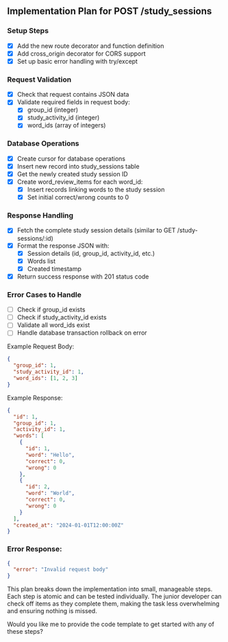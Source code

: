 ## Implementation Plan for POST /study_sessions

### Setup Steps
- [x] Add the new route decorator and function definition
- [x] Add cross_origin decorator for CORS support
- [x] Set up basic error handling with try/except

### Request Validation
- [x] Check that request contains JSON data
- [x] Validate required fields in request body:
  - [x] group_id (integer)
  - [x] study_activity_id (integer)
  - [x] word_ids (array of integers)

### Database Operations
- [x] Create cursor for database operations
- [x] Insert new record into study_sessions table
- [x] Get the newly created study session ID
- [x] Create word_review_items for each word_id:
  - [x] Insert records linking words to the study session
  - [x] Set initial correct/wrong counts to 0

### Response Handling
- [x] Fetch the complete study session details (similar to GET /study-sessions/:id)
- [x] Format the response JSON with:
  - [x] Session details (id, group_id, activity_id, etc.)
  - [x] Words list
  - [x] Created timestamp
- [x] Return success response with 201 status code

### Error Cases to Handle
- [ ] Check if group_id exists
- [ ] Check if study_activity_id exists
- [ ] Validate all word_ids exist
- [ ] Handle database transaction rollback on error

Example Request Body:
```json
{
  "group_id": 1,
  "study_activity_id": 1,
  "word_ids": [1, 2, 3]
}
```

Example Response:
```json
{
  "id": 1,
  "group_id": 1,
  "activity_id": 1,
  "words": [
    {
      "id": 1,
      "word": "Hello",
      "correct": 0,
      "wrong": 0
    },
    {
      "id": 2,
      "word": "World",
      "correct": 0,
      "wrong": 0
    }
  ],
  "created_at": "2024-01-01T12:00:00Z"
}
```

### Error Response:
```json
{
  "error": "Invalid request body"
}
```

This plan breaks down the implementation into small, manageable steps. Each step is atomic and can be tested individually. The junior developer can check off items as they complete them, making the task less overwhelming and ensuring nothing is missed.

Would you like me to provide the code template to get started with any of these steps?